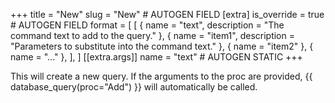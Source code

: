 +++
title = "New"
slug = "New" # AUTOGEN FIELD
[extra]
is_override = true # AUTOGEN FIELD
format = [
  [
    { name = "text", description = "The command text to add to the query." },
    { name = "item1", description = "Parameters to substitute into the command text." },
    { name = "item2" },
    { name = "..." },
  ],
]
[[extra.args]]
name = "text" # AUTOGEN STATIC
+++

This will create a new query. If the arguments to the proc are provided, {{ database_query(proc="Add") }} will automatically be called.
